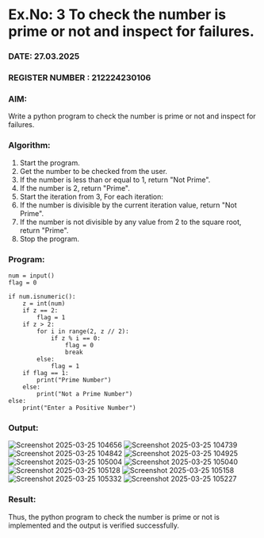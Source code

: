 # Ex.No: 3 To check the number is prime or not and inspect for failures.
 
### DATE: 27.03.2025                                                                           
### REGISTER NUMBER : 212224230106
### AIM: 
Write a python program to check the number is prime or not and inspect for failures.
 
### Algorithm:
1. Start the program.
2. Get the number to be checked from the user.
3. If the number is less than or equal to 1, return "Not Prime".
4. If the number is 2, return "Prime".
5. Start the iteration from 3, For each iteration:
6. If the number is divisible by the current iteration value, return "Not Prime".
7. If the number is not divisible by any value from 2 to the square root, return "Prime".
8. Stop the program.

### Program:

```
num = input()
flag = 0

if num.isnumeric():
    z = int(num)
    if z == 2:
        flag = 1
    if z > 2:
        for i in range(2, z // 2):
            if z % i == 0:
                flag = 0
                break
        else:
            flag = 1
    if flag == 1:
        print("Prime Number")
    else:
        print("Not a Prime Number")
else:
    print("Enter a Positive Number")

```

### Output:

![Screenshot 2025-03-25 104656](https://github.com/user-attachments/assets/47bde981-6cdc-4a51-93af-b03b8faf3439)
![Screenshot 2025-03-25 104739](https://github.com/user-attachments/assets/391ef320-c9ac-4f48-923f-3a0a1fada168)
![Screenshot 2025-03-25 104842](https://github.com/user-attachments/assets/86d62e82-9d6c-45b9-8e42-42591090e667)
![Screenshot 2025-03-25 104925](https://github.com/user-attachments/assets/192348ba-be11-4772-abb3-6c2815238d6b)
![Screenshot 2025-03-25 105004](https://github.com/user-attachments/assets/dcdcda4b-e173-4893-aca4-a61c586e735f)
![Screenshot 2025-03-25 105040](https://github.com/user-attachments/assets/1def7ec3-bae3-475a-9a2b-7894e971966a)
![Screenshot 2025-03-25 105128](https://github.com/user-attachments/assets/cd2dde23-3654-4eb2-9504-e67509fbf5ef)
![Screenshot 2025-03-25 105158](https://github.com/user-attachments/assets/d689ad55-71c9-48bc-a682-ba4a98f3516f)
![Screenshot 2025-03-25 105332](https://github.com/user-attachments/assets/7051486c-bec0-4508-b8a1-7dfc30c5e058)
![Screenshot 2025-03-25 105227](https://github.com/user-attachments/assets/8e10ff52-715a-48ea-af3b-17203c9d95a3)


### Result:
Thus, the python program to check the number is prime or not is implemented and the output is verified successfully.
